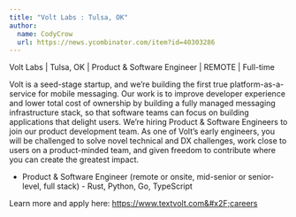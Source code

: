 ```yaml
---
title: "Volt Labs : Tulsa, OK"
author:
  name: CodyCrow
  url: https://news.ycombinator.com/item?id=40303286
---
```

Volt Labs | Tulsa, OK | Product &amp; Software Engineer | REMOTE | Full-time

Volt is a seed-stage startup, and we’re building the first true platform-as-a-service for mobile messaging. Our work is to improve developer experience and lower total cost of ownership by building a fully managed messaging infrastructure stack, so that software teams can focus on building applications that delight users. We’re hiring Product &amp; Software Engineers to join our product development team. As one of Volt’s early engineers, you will be challenged to solve novel technical and DX challenges, work close to users on a product-minded team, and given freedom to contribute where you can create the greatest impact.

- Product &amp; Software Engineer (remote or onsite, mid-senior or senior-level, full stack) - Rust, Python, Go, TypeScript

Learn more and apply here: <a href="https:&#x2F;&#x2F;www.textvolt.com&#x2F;careers" rel="nofollow">https:&#x2F;&#x2F;www.textvolt.com&#x2F;careers</a>
